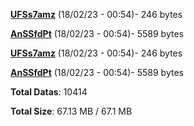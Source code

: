 [**UFSs7amz**](/data/UFSs7amz.txt) (18/02/23 - 00:54)- 246 bytes

[**AnSSfdPt**](/data/AnSSfdPt.txt) (18/02/23 - 00:54)- 5589 bytes

[**UFSs7amz**](/data/UFSs7amz.txt) (18/02/23 - 00:54)- 246 bytes

[**AnSSfdPt**](/data/AnSSfdPt.txt) (18/02/23 - 00:54)- 5589 bytes

**Total Datas**: 10414

**Total Size**: 67.13 MB / 67.1 MB